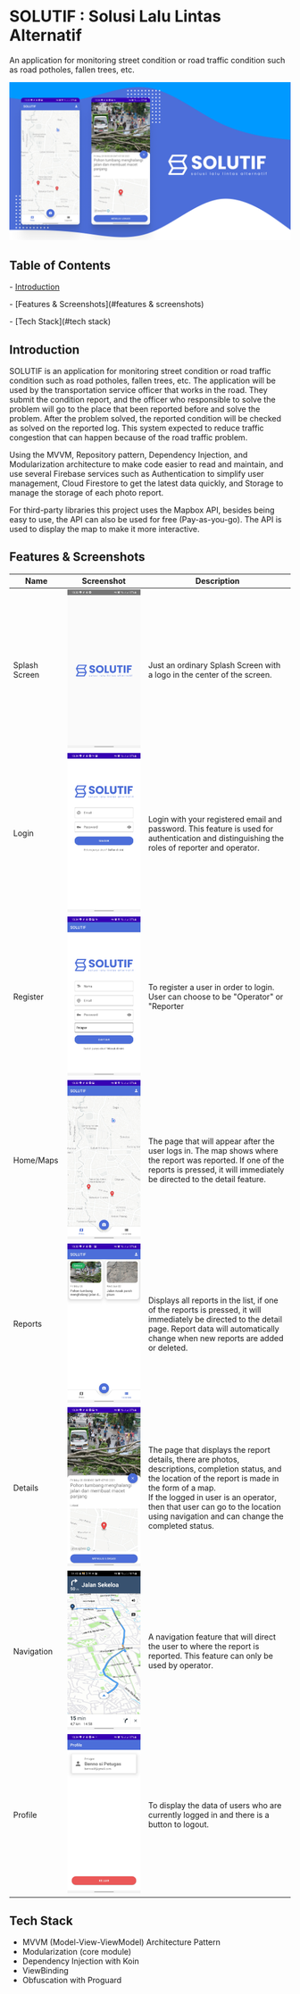 # SOLUTIF : Solusi Lalu Lintas Alternatif

An application for monitoring street condition or road traffic condition such as road potholes, fallen trees, etc.

![](assets/Thumbnail.png)

## Table of Contents

\- [Introduction](#introduction)

\- [Features & Screenshots](#features & screenshots)

\- [Tech Stack](#tech stack)



## Introduction

SOLUTIF is an application for monitoring street condition or road traffic condition such as road potholes, fallen trees, etc. The application will be used by the transportation service officer that works in the road. They submit the condition report, and the officer who responsible to solve the problem will go to the place that been reported before and solve the problem. After the problem solved, the reported condition will be checked as solved on the reported log. This system expected to reduce traffic congestion that can happen because of the road traffic problem.

Using the MVVM, Repository pattern, Dependency Injection, and Modularization architecture to make code easier to read and maintain, and use several Firebase services such as Authentication to simplify user management, Cloud Firestore to get the latest data quickly, and Storage to manage the storage of each photo report.

For third-party libraries this project uses the Mapbox API, besides being easy to use, the API can also be used for free (Pay-as-you-go). The API is used to display the map to make it more interactive.



## Features & Screenshots

| Name          | Screenshot                   | Description                                                  |
| ------------- | ---------------------------- | ------------------------------------------------------------ |
| Splash Screen | ![](assets/splashscreen.jpg) | Just an ordinary Splash Screen with a logo in the center of the screen. |
| Login         | ![](assets/login.jpg)        | Login with your registered email and password. This feature is used for authentication and distinguishing the roles of reporter and operator. |
| Register      | ![](assets/register.jpg)     | To register a user in order to login. User can choose to be "Operator" or "Reporter |
| Home/Maps     | ![](assets/maps.jpg)         | The page that will appear after the user logs in. The map shows where the report was reported. If one of the reports is pressed, it will immediately be directed to the detail feature. |
| Reports       | ![](assets/reports.jpg)      | Displays all reports in the list, if one of the reports is pressed, it will immediately be directed to the detail page. Report data will automatically change when new reports are added or deleted. |
| Details       | ![](assets/details.jpg)      | The page that displays the report details, there are photos, descriptions, completion status, and the location of the report is made in the form of a map.<br/>If the logged in user is an operator, then that user can go to the location using navigation and can change the completed status. |
| Navigation    | ![](assets/navigation.jpg)   | A navigation feature that will direct the user to where the report is reported. This feature can only be used by operator. |
| Profile       | ![](assets/profile.jpg)      | To display the data of users who are currently logged in and there is a button to logout. |

## Tech Stack
- MVVM (Model-View-ViewModel) Architecture Pattern
- Modularization (core module)
- Dependency Injection with Koin
- ViewBinding
- Obfuscation with Proguard
